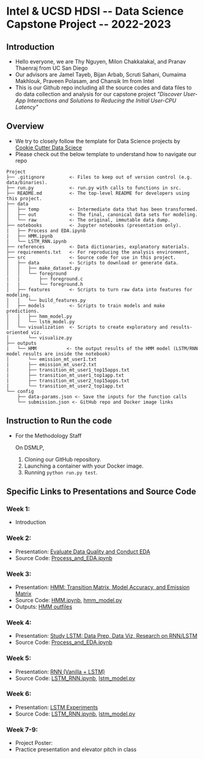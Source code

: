 # Intel & UCSD HDSI -- Data Science Capstone Project -- 2022-2023

## Introduction
- Hello everyone, we are Thy Nguyen, Milon Chakkalakal, and Pranav Thaenraj from UC San Diego
- Our advisors are Jamel Tayeb, Bijan Arbab, Scruti Sahani, Oumaima Makhlouk, Praveen Polasam, and Chansik Im from Intel
- This is our Github repo including all the source codes and data files to do data collection and analysis for our capstone project _"Discover User-App Interactions and Solutions to Reducing the Initial User-CPU Latency"_

## Overview
- We try to closely follow the template for Data Science projects by <a href="https://drivendata.github.io/cookiecutter-data-science/">Cookie Cutter Data Sciece </a>
- Please check out the below template to understand how to navigate our repo
```
Project
├── .gitignore         <- Files to keep out of version control (e.g. data/binaries).
├── run.py             <- run.py with calls to functions in src.
├── README.md          <- The top-level README for developers using this project.
├── data
│   ├── temp           <- Intermediate data that has been transformed.
│   ├── out            <- The final, canonical data sets for modeling.
│   └── raw            <- The original, immutable data dump.
├── notebooks          <- Jupyter notebooks (presentation only).
|   ├── Process and EDA.ipynb
|   ├── HMM.ipynb
|   └── LSTM_RNN.ipynb
├── references         <- Data dictionaries, explanatory materials.
├── requirements.txt   <- For reproducing the analysis environment, 
├── src                <- Source code for use in this project.
│   ├── data           <- Scripts to download or generate data.
│   │   ├── make_dataset.py
│   │   └── foreground
|   |       ├── foreground.c
|   |       └── foreground.h 
│   ├── features       <- Scripts to turn raw data into features for modeling.
│   │   └── build_features.py
│   ├── models         <- Scripts to train models and make predictions.
│   │   ├── hmm_model.py
│   │   └── lstm_model.py
│   └── visualization  <- Scripts to create exploratory and results-oriented viz.
│       └── visualize.py
├── outputs 
|   └── HMM           <- the output results of the HMM model (LSTM/RNN model results are inside the notebook)
│       └── emission_mt_user1.txt
|       ├── emission_mt_user2.txt
|       ├── transition_mt_user1_top15apps.txt
|       ├── transition_mt_user1_top1app.txt
|       ├── transition_mt_user2_top15apps.txt
|       └── transition_mt_user2_top1app.txt
└── config
    ├── data-params.json <- Save the inputs for the function calls
    └── submission.json <- GitHub repo and Docker image links

```

## Instruction to Run the code
- For the Methodology Staff
    
    On DSMLP,
    1. Cloning our GitHub repository.
    2. Launching a container with your Docker image.
    3. Running ```python run.py test```.

## Specific Links to Presentations and Source Code

### Week 1: 
- Introduction
### Week 2:
- Presentation: <a href="https://github.com/miloncl/System-Usage-Analysis/blob/main/references/weekly_presentation/%5BDSC%20180B%5D%20-%20Quarter%202%20Week%202.pdf">Evaluate Data Quality and Conduct EDA</a>
- Source Code: <a href="https://github.com/miloncl/System-Usage-Analysis/blob/main/notebooks/Process%20and%20EDA.ipynb">Process_and_EDA.ipynb</a>

### Week 3:
- Presentation: <a href="https://github.com/miloncl/System-Usage-Analysis/blob/main/references/weekly_presentation/%5BDSC%20180B%5D%20-%20Quarter%202%20Week%203.pdf">HMM: Transition Matrix, Model Accuracy, and Emission Matrix</a>
- Source Code: <a href="https://github.com/miloncl/System-Usage-Analysis/blob/main/notebooks/HMM.ipynb">HMM.ipynb</a>,  <a href=https://github.com/miloncl/System-Usage-Analysis/blob/main/src/models/hmm_model.py>hmm_model.py</a>
- Outputs: <a href="https://github.com/miloncl/System-Usage-Analysis/tree/main/outputs/HMM">HMM outfiles</a>

### Week 4:
- Presentation: <a href="https://github.com/miloncl/System-Usage-Analysis/blob/main/references/weekly_presentation/%5BDSC%20180B%5D%20-%20Quarter%202%20Week%204.pdf">Study LSTM: Data Prep, Data Viz, Research on RNN/LSTM</a>
- Source Code: <a href="https://github.com/miloncl/System-Usage-Analysis/blob/main/notebooks/Process%20and%20EDA.ipynb"> Process_and_EDA.ipynb</a>

### Week 5:
- Presentation: <a href="https://github.com/miloncl/System-Usage-Analysis/blob/main/references/weekly_presentation/%5BDSC%20180B%5D%20-%20Quarter%202%20Week%205.pdf">RNN (Vanilla + LSTM)</a>
- Source Code: <a href="https://github.com/miloncl/System-Usage-Analysis/blob/main/notebooks/LSTM_RNN.ipynb">LSTM_RNN.ipynb</a>,  <a href=https://github.com/miloncl/System-Usage-Analysis/blob/main/src/models/lstm_model.py>lstm_model.py</a>

### Week 6:
- Presentation: <a href="https://github.com/miloncl/System-Usage-Analysis/blob/main/references/weekly_presentation/%5BDSC%20180B%5D%20%20-%20Quarter%202%20Week%206.pdf">LSTM Experiments</a>
- Source Code: <a href="https://github.com/miloncl/System-Usage-Analysis/blob/main/notebooks/LSTM_RNN.ipynb">LSTM_RNN.ipynb</a>, <a href=https://github.com/miloncl/System-Usage-Analysis/blob/main/src/models/lstm_model.py>lstm_model.py</a>

### Week 7-9:
- Project Poster: 
- Practice presentation and elevator pitch in class
